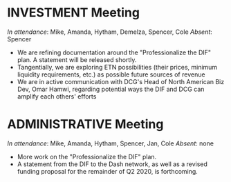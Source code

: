 # INVESTMENT Meeting

*In attendance*: Mike, Amanda, Hytham, Demelza, Spencer, Cole
*Absent*: Spencer

- We are refining documentation around the "Professionalize the DIF" plan. A statement will be released shortly.
- Tangentially, we are exploring ETN possibilities (their prices, minimum liquidity requirements, etc.) as possible future sources of revenue
- We are in active communication with DCG's Head of North American Biz Dev, Omar Hamwi, regarding potential ways the DIF and DCG can amplify each others' efforts

# ADMINISTRATIVE Meeting

*In attendance*: Mike, Amanda, Hytham, Spencer, Jan, Cole
*Absent*: none

- More work on the "Professionalize the DIF" plan.
- A statement from the DIF to the Dash network, as well as a revised funding proposal for the remainder of Q2 2020, is forthcoming.
